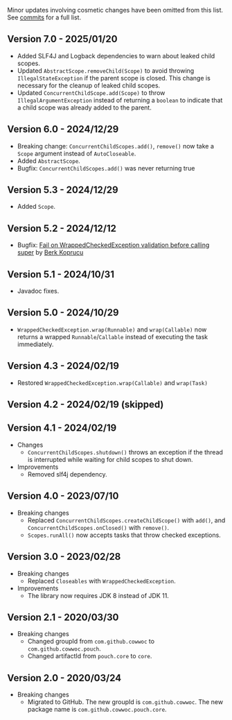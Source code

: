 Minor updates involving cosmetic changes have been omitted from this list. See [commits](../../commits/main)
for a full list.

## Version 7.0 - 2025/01/20

* Added SLF4J and Logback dependencies to warn about leaked child scopes.
* Updated `AbstractScope.removeChild(Scope)` to avoid throwing `IllegalStateException` if the parent scope is
  closed. This change is necessary for the cleanup of leaked child scopes.
* Updated `ConcurrentChildScope.add(Scope)` to throw `IllegalArgumentException` instead of returning a
  `boolean` to indicate that a child scope was already added to the parent.

## Version 6.0 - 2024/12/29

* Breaking change: `ConcurrentChildScopes.add()`, `remove()` now take a `Scope` argument instead of
  `AutoCloseable`.
* Added `AbstractScope`.
* Bugfix: `ConcurrentChildScopes.add()` was never returning true

## Version 5.3 - 2024/12/29

* Added `Scope`.

## Version 5.2 - 2024/12/12

* Bugfix:
  [Fail on WrappedCheckedException validation before calling super](https://github.com/cowwoc/pouch/pull/9)
  by [Berk Koprucu](https://github.com/bkoprucu)

## Version 5.1 - 2024/10/31

* Javadoc fixes.

## Version 5.0 - 2024/10/29

* `WrappedCheckedException.wrap(Runnable)` and `wrap(Callable)` now returns a wrapped `Runnable`/`Callable`
  instead of executing the task immediately.

## Version 4.3 - 2024/02/19

* Restored `WrappedCheckedException.wrap(Callable)` and `wrap(Task)`

## Version 4.2 - 2024/02/19 (skipped)

## Version 4.1 - 2024/02/19

* Changes
    * `ConcurrentChildScopes.shutdown()` throws an exception if the thread is interrupted while waiting for
      child scopes to shut down.
* Improvements
    * Removed slf4j dependency.

## Version 4.0 - 2023/07/10

* Breaking changes
    * Replaced `ConcurrentChildScopes.createChildScope()` with `add()`, and `ConcurrentChildScopes.onClosed()`
      with `remove()`.
    * `Scopes.runAll()` now accepts tasks that throw checked exceptions.

## Version 3.0 - 2023/02/28

* Breaking changes
    * Replaced `Closeables` with `WrappedCheckedException`.
* Improvements
    * The library now requires JDK 8 instead of JDK 11.

## Version 2.1 - 2020/03/30

* Breaking changes
    * Changed groupId from `com.github.cowwoc` to `com.github.cowwoc.pouch`.
    * Changed artifactId from `pouch.core` to `core`.

## Version 2.0 - 2020/03/24

* Breaking changes
    * Migrated to GitHub. The new groupId is `com.github.cowwoc`. The new package name is
      `com.github.cowwoc.pouch.core`.